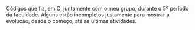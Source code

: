Códigos que fiz, em C, juntamente com o meu grupo, durante o 5º período da faculdade. Alguns estão incompletos justamente para mostrar
a evolução, desde o começo, até as últimas atividades.
